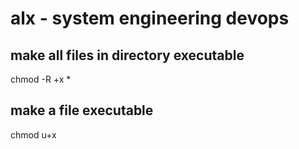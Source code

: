 # alx - system engineering devops

## make all files in directory executable
chmod -R +x *

## make a file executable
chmod u+x <file>